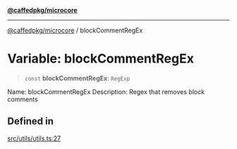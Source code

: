[**@caffedpkg/microcore**](../README.md)

***

[@caffedpkg/microcore](../globals.md) / blockCommentRegEx

# Variable: blockCommentRegEx

> `const` **blockCommentRegEx**: `RegExp`

Name: blockCommentRegEx
Description: Regex that removes block comments

## Defined in

[src/utils/utils.ts:27](https://github.com/caffed/microcore/blob/3444f5042af4893783a848f270124aa74f8db032/src/utils/utils.ts#L27)
